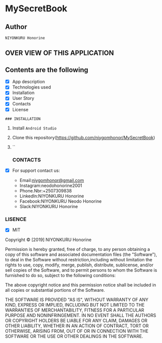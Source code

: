 # MySecretBook

## Author 

`NIYONKURU Honorine`

## OVER VIEW OF THIS APPLICATION


## Contents are the following
  - [x] App description
  - [x]  Technologies used
  - [x]  Installation
  - [x] User Story
  - [x]  Contacts
  - [x]  License
  
    ### INSTALLATION
 
 1. Install  `Android Studio`
 2. Clone this repository(https://github.com/niygomhonor/MySecretBook)
 3. ``
  
    ### CONTACTS
  
  
- [X]  For support contact us:

     +  Email:niygomhonor@gmail.com
     +  Instagram:neodohonorine2001
     +  Phone.Nbr:+2507309838
     +  LinkedIn:NIYONKURU Honorine
     +  Facebook:NIYONKURU Neodo Honorine
     +  Slack:NIYONKURU Honorine

### LISENCE
- [x] MIT

Copyright &copy; [2019] NIYONKURU Honorine

Permission is hereby granted, free of charge, to any person obtaining a copy of this software and associated documentation files (the "Software"),
 to deal in the Software without restriction,including without limitation the rights to use, 
 copy, modify, merge, publish, distribute, sublicense, and/or sell copies of the Software, and to permit persons to whom the Software is furnished to do so,
  subject to the following conditions:

The above copyright notice and this permission notice shall be included in all copies or substantial portions of the Software.

THE SOFTWARE IS PROVIDED "AS IS", WITHOUT WARRANTY OF ANY KIND, EXPRESS OR IMPLIED, INCLUDING BUT NOT LIMITED TO THE WARRANTIES OF MERCHANTABILITY, 
FITNESS FOR A PARTICULAR PURPOSE AND NONINFRINGEMENT. IN NO EVENT SHALL THE AUTHORS OR COPYRIGHT HOLDERS BE LIABLE FOR ANY CLAIM, DAMAGES OR OTHER LIABILITY,
 WHETHER IN AN ACTION OF CONTRACT, TORT OR OTHERWISE, ARISING FROM, OUT OF OR IN CONNECTION WITH THE SOFTWARE OR THE USE OR OTHER DEALINGS IN THE SOFTWARE.
